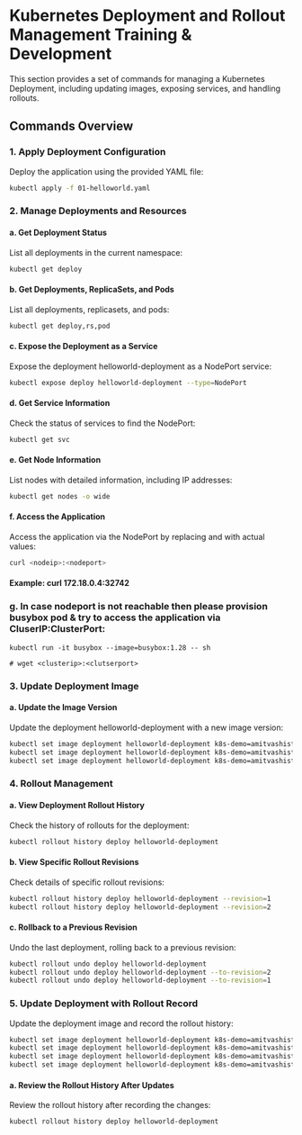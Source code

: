 # Kubernetes Deployment and Rollout Management Training & Development

This section provides a set of commands for managing a Kubernetes Deployment, including updating images, exposing services, and handling rollouts.

## Commands Overview

### 1. Apply Deployment Configuration

Deploy the application using the provided YAML file:

```bash
kubectl apply -f 01-helloworld.yaml
```

### 2. Manage Deployments and Resources
#### a. Get Deployment Status

List all deployments in the current namespace:

```bash
kubectl get deploy
```

#### b. Get Deployments, ReplicaSets, and Pods

List all deployments, replicasets, and pods:

```bash
kubectl get deploy,rs,pod
```
#### c. Expose the Deployment as a Service

Expose the deployment helloworld-deployment as a NodePort service:

```bash
kubectl expose deploy helloworld-deployment --type=NodePort
```

#### d. Get Service Information

Check the status of services to find the NodePort:

```bash
kubectl get svc
```
#### e. Get Node Information

List nodes with detailed information, including IP addresses:

```bash
kubectl get nodes -o wide
```
#### f. Access the Application

Access the application via the NodePort by replacing <nodeip> and <nodeport> with actual values:

```bash
curl <nodeip>:<nodeport>
```
#### Example: curl 172.18.0.4:32742


### g. In case nodeport is not reachable then please provision busybox pod & try to access the application via CluserIP:ClusterPort: 
```
kubectl run -it busybox --image=busybox:1.28 -- sh

# wget <clusterip>:<clutserport>
```

### 3. Update Deployment Image
#### a. Update the Image Version

Update the deployment helloworld-deployment with a new image version:

```bash
kubectl set image deployment helloworld-deployment k8s-demo=amitvashist7/k8s-tiny-web:2
kubectl set image deployment helloworld-deployment k8s-demo=amitvashist7/k8s-tiny-web:3
kubectl set image deployment helloworld-deployment k8s-demo=amitvashist7/k8s-tiny-web:4
```

### 4. Rollout Management
#### a. View Deployment Rollout History

Check the history of rollouts for the deployment:

```bash
kubectl rollout history deploy helloworld-deployment
```
#### b. View Specific Rollout Revisions

Check details of specific rollout revisions:

```bash
kubectl rollout history deploy helloworld-deployment --revision=1
kubectl rollout history deploy helloworld-deployment --revision=2
```
#### c. Rollback to a Previous Revision

Undo the last deployment, rolling back to a previous revision:

```bash
kubectl rollout undo deploy helloworld-deployment
kubectl rollout undo deploy helloworld-deployment --to-revision=2
kubectl rollout undo deploy helloworld-deployment --to-revision=1
```

### 5. Update Deployment with Rollout Record

Update the deployment image and record the rollout history:

```bash
kubectl set image deployment helloworld-deployment k8s-demo=amitvashist7/k8s-tiny-web:4 --record
kubectl set image deployment helloworld-deployment k8s-demo=amitvashist7/k8s-tiny-web:3 --record
kubectl set image deployment helloworld-deployment k8s-demo=amitvashist7/k8s-tiny-web:2 --record
kubectl set image deployment helloworld-deployment k8s-demo=amitvashist7/k8s-tiny-web --record
```
#### a. Review the Rollout History After Updates

Review the rollout history after recording the changes:

```bash
kubectl rollout history deploy helloworld-deployment
```
